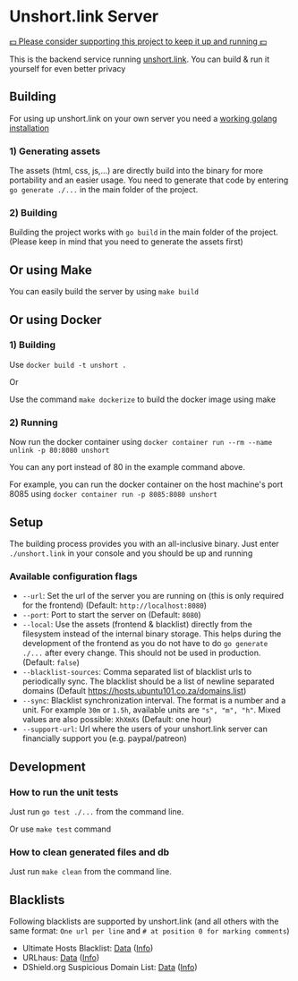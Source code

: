 # Unshort.link Server

[💵 Please consider supporting this project to keep it up and running 💵](https://gum.co/unshortlink)

This is the backend service running [unshort.link](https://unshort.link). You can build & run it yourself for even better privacy

## Building

For using up unshort.link on your own server you need a [working golang installation](https://golang.org/doc/install)

### 1) Generating assets

The assets (html, css, js,...) are directly build into the binary for more portability and an easier usage. You need to 
generate that code by entering `go generate ./...` in the main folder of the project.

### 2) Building
   
Building the project works with `go build` in the main folder of the project. (Please keep in mind that you need to generate
the assets first)

## Or using Make

You can easily build the server by using `make build`

## Or using Docker

### 1) Building

Use `docker build -t unshort .`

Or

Use the command `make dockerize` to build the docker image using make

### 2) Running

Now run the docker container using `docker container run --rm --name unlink -p 80:8080 unshort`

You can any port instead of 80 in the example command above.

For example, you can run the docker container on the host machine's port 8085 using `docker container run -p 8085:8080 unshort`   

## Setup

The building process provides you with an all-inclusive binary. Just enter `./unshort.link` in your console and you should
be up and running

### Available configuration flags

- `--url`: Set the url of the server you are running on (this is only required for the frontend) (Default: `http://localhost:8080`)
- `--port`: Port to start the server on (Default: `8080`)
- `--local`: Use the assets (frontend & blacklist) directly from the filesystem instead of the internal binary storage. This helps during the development of the frontend as you do not have to do `go generate ./...` after every change. This should not be used in production. (Default: `false`)
- `--blacklist-sources`:  Comma separated list of blacklist urls to periodically sync. The blacklist should be a list of newline separated domains (Default https://hosts.ubuntu101.co.za/domains.list)
- `--sync`: Blacklist synchronization interval. The format is a number and a unit. For example `30m` or `1.5h`, available units are `"s", "m", "h"`. Mixed values are also possible: `XhXmXs` (Default: one hour)
- `--support-url`: Url where the users of your unshort.link server can financially support you (e.g. paypal/patreon)
## Development
### How to run the unit tests
Just run `go test ./...` from the command line.

Or use `make test` command

### How to clean generated files and db
Just run `make clean` from the command line.

## Blacklists

Following blacklists are supported by unshort.link (and all others with the same format: `One url per line` and `# at position 0 for marking comments`)
- Ultimate Hosts Blacklist: [Data](https://hosts.ubuntu101.co.za/domains.list) ([Info](https://github.com/mitchellkrogza/Ultimate.Hosts.Blacklist))
- URLhaus: [Data](https://urlhaus.abuse.ch/downloads/text_online/) ([Info](https://urlhaus.abuse.ch/))
- DShield.org Suspicious Domain List: [Data](https://www.dshield.org/feeds/suspiciousdomains_Low.txt) ([Info](https://dshield.org/suspicious_domains.html))



